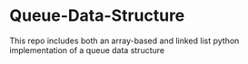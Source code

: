 # Queue-Data-Structure
This repo includes both an array-based and linked list python implementation of a queue data structure 
